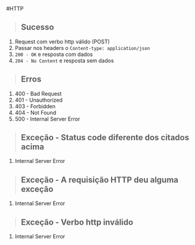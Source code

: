 #HTTP

> ## Sucesso

1. Request com verbo http válido (POST)
2. Passar nos headers o `Content-type: application/json`
3. `200 - OK` e resposta com dados
4. `204 - No Content` e resposta sem dados

> ## Erros

1. 400 - Bad Request
2. 401 - Unauthorized
3. 403 - Forbidden
4. 404 - Not Found
5. 500 - Internal Server Error

> ## Exceção - Status code diferente dos citados acima
1. Internal Server Error


> ## Exceção - A requisição HTTP deu alguma exceção
1. Internal Server Error

> ## Exceção - Verbo http inválido
1. Internal Server Error